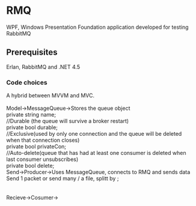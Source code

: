 # RMQ
WPF, Windows Presentation Foundation application developed for testing RabbitMQ

## Prerequisites
Erlan, RabbitMQ and .NET 4.5

### Code choices
A hybrid between MVVM and MVC.  
<br>
Model->MessageQueue->Stores the queue object  
private string name;  
//Durable (the queue will survive a broker restart)  
private bool durable;  
//Exclusive(used by only one connection and the queue will be deleted when that connection closes)  
private bool privateCon;  
//Auto-delete(queue that has had at least one consumer is deleted when last consumer unsubscribes)  
private bool delete; 
<br>
Send->Producer->Uses MessageQueue, connects to RMQ and sends data  
Send 1 packet or send many / a file, splitt by ;  
<br><br>
Recieve->Cosumer->  

